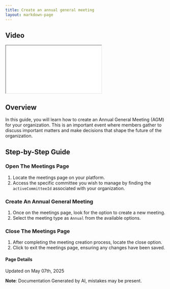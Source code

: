 ```yaml
---
title: Create an annual general meeting
layout: markdown-page
---
```


## Video 
<div class="container my-5">
	<div class="embed-responsive embed-responsive-16by9">
		<iframe class="embed-responsive-item" src="..\media\meetings\create_an_annual_general_meeting\Create_an_annual_general_meeting.webm" allowfullscreen></iframe>
	</div>
</div>

## Overview
In this guide, you will learn how to create an Annual General Meeting (AGM) for your organization. This is an important event where members gather to discuss important matters and make decisions that shape the future of the organization.

## Step-by-Step Guide

### Open The Meetings Page
1. Locate the meetings page on your platform.
2. Access the specific committee you wish to manage by finding the `activeCommitteeId` associated with your organization.

### Create An Annual General Meeting
1. Once on the meetings page, look for the option to create a new meeting.
2. Select the meeting type as `Annual` from the available options.



### Close The Meetings Page
1. After completing the meeting creation process, locate the close option.
2. Click to exit the meetings page, ensuring any changes have been saved.

#### Page Details
Updated on May 07th, 2025

**Note**: Documentation Generated by AI, mistakes may be present.